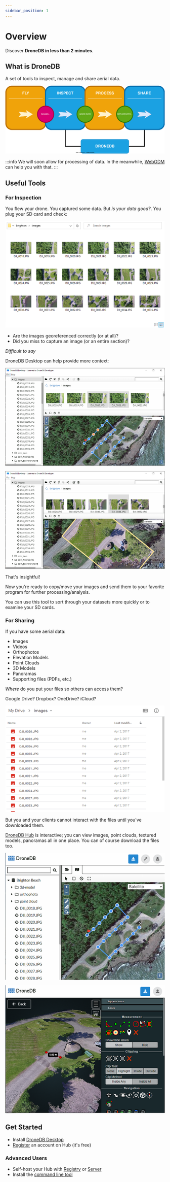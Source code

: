```yaml
---
sidebar_position: 1
---
```


# Overview

Discover **DroneDB in less than 2 minutes**.

## What is DroneDB

A set of tools to inspect, manage and share aerial data.

*![Summary](./assets/summary.svg)*

:::info
We will soon allow for processing of data. In the meanwhile, [WebODM](https://opendronemap.org/webodm/) can help you with that.
:::

## Useful Tools

### For Inspection

You flew your drone. You captured some data. But *is your data good?*. You plug your SD card and check:

![explorer](./assets/brighton-explorer.png)

 - Are the images georeferenced correctly (or at all)?
 - Did you miss to capture an image (or an entire section)?

*Difficult to say*

DroneDB Desktop can help provide more context:

![ddb](./assets/brighton-ddb.png)

![ddb](./assets/brighton-ddb-2.png)

That's insightful!

Now you're ready to copy/move your images and send them to your favorite program for further processing/analysis.

You can use this tool to sort through your datasets more quickly or to examine your SD cards.

### For Sharing

If you have some aerial data:
 - Images
 - Videos
 - Orthophotos
 - Elevation Models
 - Point Clouds
 - 3D Models
 - Panoramas
 - Supporting files (PDFs, etc.)

*Where* do you put your files so others can access them?

Google Drive? Dropbox? OneDrive? iCloud?

![Google Drive](./assets/google-drive.png)

But you and your clients cannot interact with the files until you've downloaded them.

[DroneDB Hub](https://hub.dronedb.app) is interactive; you can view images, point clouds, textured models, panoramas all in one place. You can of course download the files too.

![Hub 1](./assets/hub-1.png)

![Hub 2](./assets/hub-2.png)


## Get Started

 - Install [DroneDB Desktop](./desktop/installation)
 - [Register](https://dronedb.app/register) an account on Hub (it's free)

### Advanced Users

 - Self-host your Hub with [Registry](./registry) or [Server](./server)
 - Install the [command line tool](./CLI)